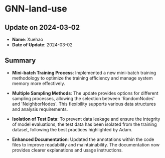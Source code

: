 # GNN-land-use


## Update on 2024-03-02
- **Name**: Xuehao
- **Date of Update**: 2024-03-02

## Summary

- **Mini-batch Training Process**: Implemented a new mini-batch training methodology to optimize the training efficiency and manage system memory more effectively.

- **Multiple Sampling Methods**: The update provides options for different sampling processes, allowing the selection between 'RandomNodes' and 'NeighborNodes'. This flexibility supports various data structures and analysis requirements.

- **Isolation of Test Data**: To prevent data leakage and ensure the integrity of model evaluations, the test data has been isolated from the training dataset, following the best practices highlighted by Adam.

- **Enhanced Documentation**: Updated the annotations within the code files to improve readability and maintainability. The documentation now provides clearer explanations and usage instructions.



